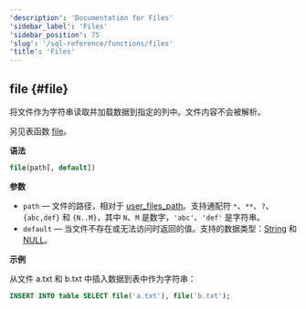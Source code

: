 ```yaml
---
'description': 'Documentation for Files'
'sidebar_label': 'Files'
'sidebar_position': 75
'slug': '/sql-reference/functions/files'
'title': 'Files'
---
```




## file {#file}

将文件作为字符串读取并加载数据到指定的列中。文件内容不会被解析。

另见表函数 [file](../table-functions/file.md)。

**语法**

```sql
file(path[, default])
```

**参数**

- `path` — 文件的路径，相对于 [user_files_path](../../operations/server-configuration-parameters/settings.md#user_files_path)。支持通配符 `*`、`**`、`?`、`{abc,def}` 和 `{N..M}`，其中 `N`、`M` 是数字，`'abc'`、`'def'` 是字符串。
- `default` — 当文件不存在或无法访问时返回的值。支持的数据类型：[String](../data-types/string.md) 和 [NULL](/operations/settings/formats#input_format_null_as_default)。

**示例**

从文件 a.txt 和 b.txt 中插入数据到表中作为字符串：

```sql
INSERT INTO table SELECT file('a.txt'), file('b.txt');
```
